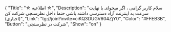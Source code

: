 {
"Title": "☆    اطلاعیه    ☆",
"Description": "سلام کاربر گرامی ، اگر میخوای با نهایت سرعت به اینترنت آزاد دسترسی داشته باشی حتما داخل نظرسنجی شرکت کن (اجباری)",
"Link": "tg://join?invite=ciKQ3DUGV604ZjY0",
"Color": "#FFEB3B",
"Button": "شرکت در نظرسنجی",
"Show": "on"
}

